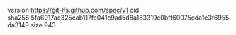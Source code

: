 version https://git-lfs.github.com/spec/v1
oid sha256:5fa6917ac325cab117fc041c9ad5d8a183319c0bff60075cda1e3f6955da3149
size 943
